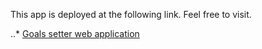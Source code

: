 This app is deployed at the following link. Feel free to visit.

..* [Goals setter web application](https://set-your-goals.herokuapp.com/login)
